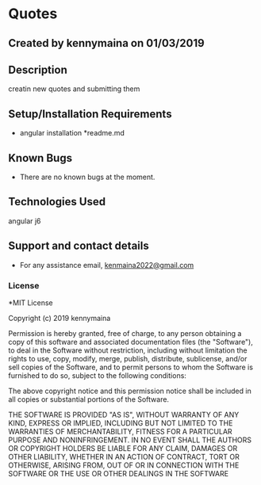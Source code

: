 # Quotes
## Created by **kennymaina on 01/03/2019**
## Description
creatin new quotes and submitting them
## Setup/Installation Requirements
* angular installation
*readme.md
## Known Bugs
* There are no known bugs at the moment. 
## Technologies Used
 angular j6
## Support and contact details
* For any assistance email, kenmaina2022@gmail.com
### License
*MIT License

Copyright (c) 2019 kennymaina

Permission is hereby granted, free of charge, to any person obtaining a copy
of this software and associated documentation files (the "Software"), to deal
in the Software without restriction, including without limitation the rights
to use, copy, modify, merge, publish, distribute, sublicense, and/or sell
copies of the Software, and to permit persons to whom the Software is
furnished to do so, subject to the following conditions:

The above copyright notice and this permission notice shall be included in all
copies or substantial portions of the Software.

THE SOFTWARE IS PROVIDED "AS IS", WITHOUT WARRANTY OF ANY KIND, EXPRESS OR
IMPLIED, INCLUDING BUT NOT LIMITED TO THE WARRANTIES OF MERCHANTABILITY,
FITNESS FOR A PARTICULAR PURPOSE AND NONINFRINGEMENT. IN NO EVENT SHALL THE
AUTHORS OR COPYRIGHT HOLDERS BE LIABLE FOR ANY CLAIM, DAMAGES OR OTHER
LIABILITY, WHETHER IN AN ACTION OF CONTRACT, TORT OR OTHERWISE, ARISING FROM,
OUT OF OR IN CONNECTION WITH THE SOFTWARE OR THE USE OR OTHER DEALINGS IN THE
SOFTWARE
  
